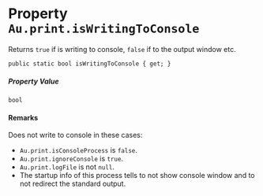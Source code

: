 # Property `Au.print.isWritingToConsole`

Returns `true` if is writing to console, `false` if to the output window etc.

```
public static bool isWritingToConsole { get; }
```

##### Property Value

`bool`

#### Remarks

Does not write to console in these cases:

- `Au.print.isConsoleProcess` is `false`.
- `Au.print.ignoreConsole` is `true`.
- `Au.print.logFile` is not `null`.
- The startup info of this process tells to not show console window and to not redirect the standard output.